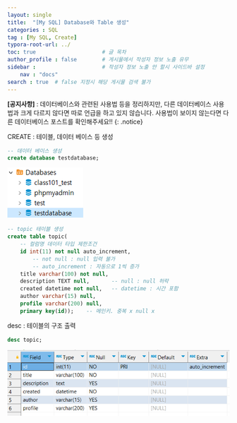 ```yaml
---
layout: single
title:  "[My SQL] Database와 Table 생성"
categories : SQL
tag : [My SQL, Create]
typora-root-url: ../
toc: true                     # 글 목차
author_profile : false        # 게시물에서 작성자 정보 노출 유무
sidebar :                     # 작성자 정보 노출 안 할시 사이드바 설정
    nav : "docs"
search : true  # false 지정시 해당 게시물 검색 불가 
---
```

**[공지사항]** : 데이터베이스와 관련된 사용법 등을 정리하지만, 다른 데이터베이스 사용법과 크게 다르지 않다면 따로 언급을 하고 있지 않습니다. 사용법이 보이지 않는다면 다른 데이터베이스 포스트를 확인해주세요!!
{: .notice}

CREATE : 테이블, 데이터 베이스 등 생성

```sql
-- 데이터 베이스 생성
create database testdatabase;
```

![image-20240528213734351](/images/2024-05-28-CREATE/image-20240528213734351.png)



```sql
-- topic 테이블 생성
create table topic(
	-- 컬럼명 데이터 타입 제한조건
	id int(11) not null auto_increment,
    	-- not null : null 입력 불가
    	-- auto_increment : 자동으로 1씩 증가
	title varchar(100) not null, 
	description TEXT null,       -- null : null 허락
	created datetime not null,   -- datetime : 시간 포함
	author varchar(15) null,
	profile varchar(200) null,
	primary key(id));    -- 메인키. 중복 x null x
```

desc : 테이블의 구조 출력

```sql
desc topic;
```

![image-20240528214816535](/images/2024-05-28-CREATE/image-20240528214816535.png)